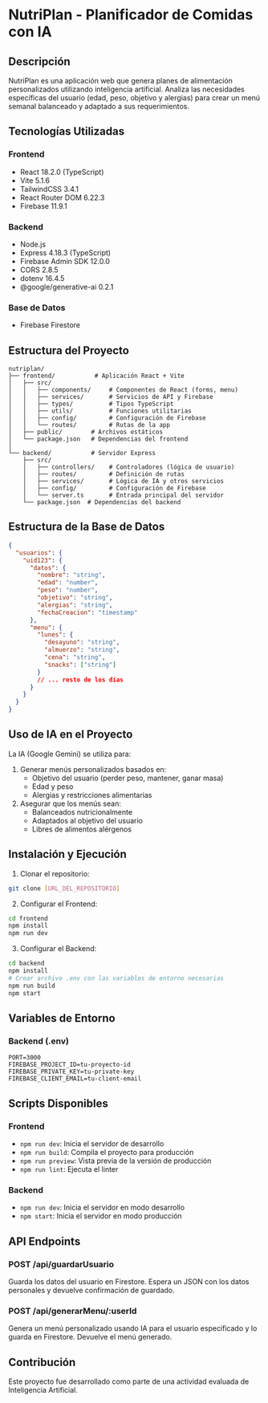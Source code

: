# NutriPlan - Planificador de Comidas con IA

## Descripción
NutriPlan es una aplicación web que genera planes de alimentación personalizados utilizando inteligencia artificial. Analiza las necesidades específicas del usuario (edad, peso, objetivo y alergias) para crear un menú semanal balanceado y adaptado a sus requerimientos.

## Tecnologías Utilizadas

### Frontend
- React 18.2.0 (TypeScript)
- Vite 5.1.6
- TailwindCSS 3.4.1
- React Router DOM 6.22.3
- Firebase 11.9.1

### Backend
- Node.js
- Express 4.18.3 (TypeScript)
- Firebase Admin SDK 12.0.0
- CORS 2.8.5
- dotenv 16.4.5
- @google/generative-ai 0.2.1

### Base de Datos
- Firebase Firestore

## Estructura del Proyecto

```
nutriplan/
├── frontend/           # Aplicación React + Vite
│   ├── src/
│   │   ├── components/     # Componentes de React (forms, menu)
│   │   ├── services/       # Servicios de API y Firebase
│   │   ├── types/          # Tipos TypeScript
│   │   ├── utils/          # Funciones utilitarias
│   │   ├── config/         # Configuración de Firebase
│   │   └── routes/         # Rutas de la app
│   ├── public/        # Archivos estáticos
│   └── package.json   # Dependencias del frontend
│
└── backend/           # Servidor Express
    ├── src/
    │   ├── controllers/    # Controladores (lógica de usuario)
    │   ├── routes/         # Definición de rutas
    │   ├── services/       # Lógica de IA y otros servicios
    │   ├── config/         # Configuración de Firebase
    │   └── server.ts       # Entrada principal del servidor
    └── package.json  # Dependencias del backend
```

## Estructura de la Base de Datos

```json
{
  "usuarios": {
    "uid123": {
      "datos": {
        "nombre": "string",
        "edad": "number",
        "peso": "number",
        "objetivo": "string",
        "alergias": "string",
        "fechaCreacion": "timestamp"
      },
      "menu": {
        "lunes": {
          "desayuno": "string",
          "almuerzo": "string",
          "cena": "string",
          "snacks": ["string"]
        }
        // ... resto de los días
      }
    }
  }
}
```

## Uso de IA en el Proyecto

La IA (Google Gemini) se utiliza para:
1. Generar menús personalizados basados en:
   - Objetivo del usuario (perder peso, mantener, ganar masa)
   - Edad y peso
   - Alergias y restricciones alimentarias
2. Asegurar que los menús sean:
   - Balanceados nutricionalmente
   - Adaptados al objetivo del usuario
   - Libres de alimentos alérgenos

## Instalación y Ejecución

1. Clonar el repositorio:
```bash
git clone [URL_DEL_REPOSITORIO]
```

2. Configurar el Frontend:
```bash
cd frontend
npm install
npm run dev
```

3. Configurar el Backend:
```bash
cd backend
npm install
# Crear archivo .env con las variables de entorno necesarias
npm run build
npm start
```

## Variables de Entorno

### Backend (.env)
```
PORT=3000
FIREBASE_PROJECT_ID=tu-proyecto-id
FIREBASE_PRIVATE_KEY=tu-private-key
FIREBASE_CLIENT_EMAIL=tu-client-email
```

## Scripts Disponibles

### Frontend
- `npm run dev`: Inicia el servidor de desarrollo
- `npm run build`: Compila el proyecto para producción
- `npm run preview`: Vista previa de la versión de producción
- `npm run lint`: Ejecuta el linter

### Backend
- `npm run dev`: Inicia el servidor en modo desarrollo
- `npm start`: Inicia el servidor en modo producción

## API Endpoints

### POST /api/guardarUsuario
Guarda los datos del usuario en Firestore. Espera un JSON con los datos personales y devuelve confirmación de guardado.

### POST /api/generarMenu/:userId
Genera un menú personalizado usando IA para el usuario especificado y lo guarda en Firestore. Devuelve el menú generado.

## Contribución
Este proyecto fue desarrollado como parte de una actividad evaluada de Inteligencia Artificial. 